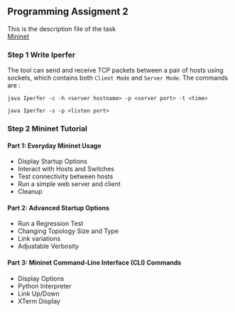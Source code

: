 ## Programming Assigment 2
This is the description file of the task <br>
[Mininet](https://github.com/louisja1/ComputerNetworkingAssignments/blob/master/Assignment%232/Mininet-P1.pdf) <br>
### Step 1 Write Iperfer
The tool can send and receive TCP packets between a pair of hosts using sockets, which contains both `Client Mode` and `Server Mode`. The commands are :
``` Client Mode
java Iperfer -c -h <server hostname> -p <server port> -t <time>
```
``` Server Mode
java Iperfer -s -p <listen port>
```
### Step 2 Mininet Tutorial
#### Part 1: Everyday Mininet Usage
+ Display Startup Options
+ Interact with Hosts and Switches
+ Test connectivity between hosts
+ Run a simple web server and client
+ Cleanup
#### Part 2: Advanced Startup Options
+ Run a Regression Test
+ Changing Topology Size and Type
+ Link variations
+ Adjustable Verbosity
#### Part 3: Mininet Command-Line Interface (CLI) Commands
+ Display Options
+ Python Interpreter
+ Link Up/Down
+ XTerm Display
